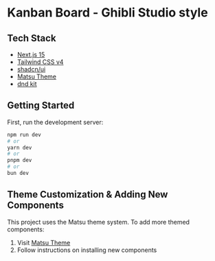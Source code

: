 # Kanban Board - Ghibli Studio style

## Tech Stack

- [Next.js 15](https://nextjs.org)
- [Tailwind CSS v4](https://tailwindcss.com) 
- [shadcn/ui](https://ui.shadcn.com) 
- [Matsu Theme](https://matsu-theme.vercel.app)
- [dnd kit](https://dndkit.com) 


## Getting Started

First, run the development server:

```bash
npm run dev
# or
yarn dev
# or
pnpm dev
# or
bun dev
```

## Theme Customization & Adding New Components

This project uses the Matsu theme system. To add more themed components:
1. Visit [Matsu Theme](https://matsu-theme.vercel.app)
2. Follow instructions on installing new components


